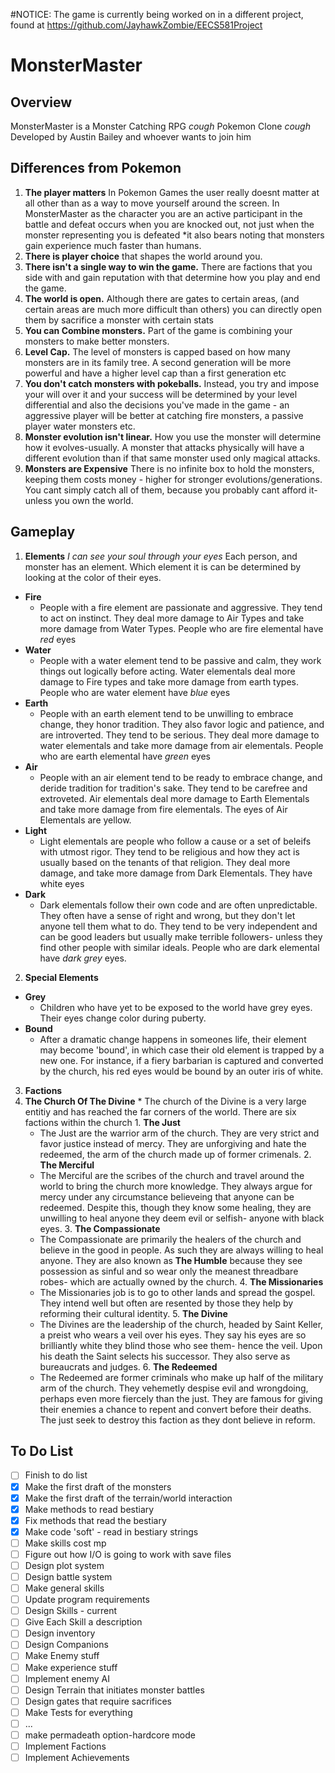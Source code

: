 #NOTICE: The game is currently being worked on in a different project, found at https://github.com/JayhawkZombie/EECS581Project



# MonsterMaster
## Overview
MonsterMaster is a Monster Catching RPG *cough* Pokemon Clone *cough* Developed by Austin Bailey and whoever wants to join him
## Differences from Pokemon
1. **The player matters** In Pokemon Games the user really doesnt matter at all other than as a way to move yourself around the screen. In MonsterMaster as the character you are an active participant in the battle and defeat occurs when you are knocked out, not just when the monster representing you is defeated *it also bears noting that monsters gain experience much faster than humans.
2. **There is player choice** that shapes the world around you.
3. **There isn't a single way to win the game.** There are factions that you side with and gain reputation with that determine how you play and end the game.
4. **The world is open.** Although there are gates to certain areas, (and certain areas are much more difficult than others) you can directly open them by sacrifice a monster with certain stats
5. **You can Combine monsters.** Part of the game is combining your monsters to make better monsters.
6. **Level Cap.** The level of monsters is capped based on how many monsters are in its family tree. A second generation will be more powerful and have a higher level cap than a first generation etc
7. **You don't catch monsters with pokeballs.** Instead, you try and impose your will over it and your success will be determined by your level differential and also the decisions you've made in the game - an aggressive player will be better at catching fire monsters, a passive player water monsters etc.
8. **Monster evolution isn't linear.** How you use the monster will determine how it evolves-usually. A monster that attacks physically will have a different evolution than if that same monster used only magical attacks.
9. **Monsters are Expensive** There is no infinite box to hold the monsters, keeping them costs money - higher for stronger evolutions/generations. You cant simply catch all of them, because you probably cant afford it-unless you own the world.
  
  
## Gameplay 

1. **Elements**
	*I can see your soul through your eyes* Each person, and monster has an element. Which element it is can be determined by looking at the color of their eyes. 
  * **Fire** 
    * People with a fire element are passionate and aggressive. They tend to act on instinct. They deal more damage to Air Types and take more damage from Water Types. People who are fire elemental have *red* eyes
  * **Water**
    * People with a water element tend to be passive and calm, they work things out logically before acting. Water elementals deal more damage to Fire types and take more damage from earth types. People who are water element have *blue* eyes
  * **Earth**
    * People with an earth element tend to be unwilling to embrace change, they honor tradition. They also favor logic and patience, and are introverted. They tend to be serious. They deal more damage to water elementals and take more damage from air elementals. People who are earth elemental have *green* eyes
  * **Air**
    * People with an air element tend to be ready to embrace change, and deride tradition for tradition's sake. They tend to be carefree and extroveted. Air elementals deal more damage to Earth Elementals and take more damage from fire elementals. The eyes of Air Elementals are yellow.	
  * **Light**
    * Light elementals are people who follow a cause or a set of beleifs with utmost rigor. They tend to be religious and how they act is usually based on the tenants of that religion. They deal more damage, and take more damage from Dark Elementals. They have white eyes
  * **Dark**
    * Dark elementals follow their own code and are often unpredictable. They often have a sense of right and wrong, but they don't let anyone tell them what to do. They tend to be very independent and can be good leaders but usually make terrible followers- unless they find other people with similar ideals. People who are dark elemental have *dark grey* eyes.  
	
2. **Special Elements**	
  * **Grey**
	*  Children who have yet to be exposed to the world have grey eyes. Their eyes change color during puberty.
  * **Bound**
	*  After a dramatic change happens in someones life, their element may become 'bound', in which case their old element is trapped by a new one. For instance, if a fiery barbarian is captured and converted by the church, his red eyes would be bound by an outer iris of white.

3. **Factions**
  1. **The Church Of The Divine**
	* The church of the Divine is a very large entitiy and has reached the far corners of the world. There are six factions within the church
	1. **The Just**
	  * The Just are the warrior arm of the church. They are very strict and favor justice instead of mercy. They are unforgiving and hate the redeemed, the arm of the church made up of former crimenals.
	2. **The Merciful**
      * The Merciful are the scribes of the church and travel around the world to bring the church more knowledge. They always argue for mercy under any circumstance believeing that anyone can be redeemed. Despite this, though they know some healing, they are unwilling to heal anyone they deem evil or selfish- anyone with black eyes.	
	3. **The Compassionate**
	  * The Compassionate are primarily the healers of the church and believe in the good in people. As such they are always willing to heal anyone. They are also known as **The Humble** because they see possession as sinful and so wear only the meanest threadbare robes- which are actually owned by the church.
	4. **The Missionaries**
	  * The Missionaries job is to go to other lands and spread the gospel. They intend well but often  are resented by those they help by reforming their cultural identity.
	5. **The Divine**
	  * The Divines are the leadership of the church, headed by Saint Keller, a preist who wears a veil over his eyes. They say his eyes are so brilliantly white they blind those who see them- hence the veil. Upon his death the Saint selects his successor. They also serve as bureaucrats and judges.
	6. **The Redeemed**
      * The Redeemed are former criminals who make up half of the military arm of the church. They vehemetly despise evil and wrongdoing, perhaps even more fiercely than the just. They are famous for giving their enemies a chance to repent and convert before their deaths. The just seek to destroy this faction as they dont believe in reform.	

## To Do List

 - [ ] Finish to do list
 - [x] Make the first draft of the monsters
 - [x] Make the first draft of the terrain/world interaction
 - [x] Make methods to read bestiary
 - [x] Fix methods that read the bestiary
 - [x] Make code 'soft' - read in bestiary strings
 - [ ] Make skills cost mp
 - [ ] Figure out how I/O is going to work with save files
 - [ ] Design plot system
 - [ ] Design battle system
 - [ ] Make general skills
 - [ ] Update program requirements
 - [ ] Design Skills - current
 - [ ] Give Each Skill a description
 - [ ] Design inventory
 - [ ] Design Companions
 - [ ] Make Enemy stuff
 - [ ] Make experience stuff
 - [ ] Implement enemy AI
 - [ ] Design Terrain that initiates monster battles
 - [ ] Design gates that require sacrifices
 - [ ] Make Tests for everything
 - [ ] ... 
 - [ ] make permadeath option-hardcore mode
 - [ ] Implement Factions
 - [ ] Implement Achievements  
